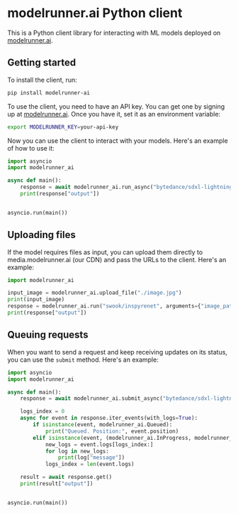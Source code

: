 # modelrunner.ai Python client

This is a Python client library for interacting with ML models deployed on [modelrunner.ai](https://modelrunner.ai).

## Getting started

To install the client, run:

```bash
pip install modelrunner-ai
```

To use the client, you need to have an API key. You can get one by signing up at [modelrunner.ai](https://modelrunner.ai). Once you have it, set
it as an environment variable:

```bash
export MODELRUNNER_KEY=your-api-key
```

Now you can use the client to interact with your models. Here's an example of how to use it:


```python
import asyncio
import modelrunner_ai

async def main():
    response = await modelrunner_ai.run_async("bytedance/sdxl-lightning-4step", arguments={"prompt": "two friends cooking together"})
    print(response["output"])


asyncio.run(main())
```

## Uploading files

If the model requires files as input, you can upload them directly to media.modelrunner.ai (our CDN) and pass the URLs to the client. Here's an example:

```python
import modelrunner_ai

input_image = modelrunner_ai.upload_file("./image.jpg")
print(input_image)
response = modelrunner_ai.run("swook/inspyrenet", arguments={"image_path": input_image})
print(response["output"])
```


## Queuing requests

When you want to send a request and keep receiving updates on its status, you can use the `submit` method. Here's an example:

```python
import asyncio
import modelrunner_ai

async def main():
    response = await modelrunner_ai.submit_async("bytedance/sdxl-lightning-4step", arguments={"prompt": "two friends cooking together"})

    logs_index = 0
    async for event in response.iter_events(with_logs=True):
        if isinstance(event, modelrunner_ai.Queued):
            print("Queued. Position:", event.position)
        elif isinstance(event, (modelrunner_ai.InProgress, modelrunner_ai.Completed)):
            new_logs = event.logs[logs_index:]
            for log in new_logs:
                print(log["message"])
            logs_index = len(event.logs)

    result = await response.get()
    print(result["output"])


asyncio.run(main())
```

